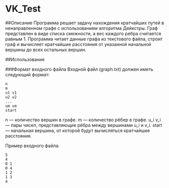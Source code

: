 # VK_Test

##Описание 
Программа решает задачу нахождения кратчайших путей в ненаправленном графе с использованием алгоритма Дейкстры. Граф представлен в виде списка смежности, а вес каждого ребра считается равным 1. Программа читает данные графа из текстового файла, строит граф и вычисляет кратчайшие расстояния от указанной начальной вершины до всех остальных вершин.

##Использование

###Формат входного файла
Входной файл (graph.txt) должен иметь следующий формат:
```
n
m
u1 v1
u2 v2
...
um vm
start
```
n — количество вершин в графе.
m — количество рёбер в графе.
u_i v_i — пары чисел, представляющие рёбра между вершинами u_i и v_i.
start — начальная вершина, от которой будут вычисляться кратчайшие расстояния.

Пример входного файла:
```
5
4
0 1
0 4
1 2
1 3
4
```
